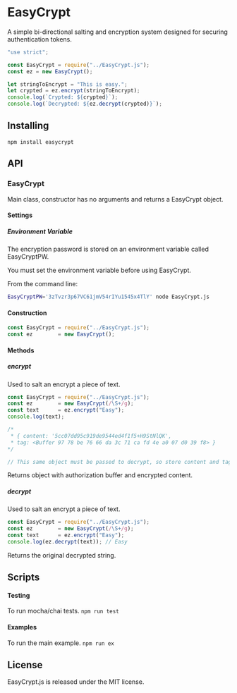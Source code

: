 # EasyCrypt
A simple bi-directional salting and encryption system designed for securing authentication tokens.

```javascript
"use strict";

const EasyCrypt = require("../EasyCrypt.js");
const ez = new EasyCrypt();

let stringToEncrypt = "This is easy.";
let crypted = ez.encrypt(stringToEncrypt);
console.log(`Crypted: ${crypted}`);
console.log(`Decrypted: ${ez.decrypt(crypted)}`);
```

## Installing
`npm install easycrypt`

## API

### EasyCrypt
Main class, constructor has no arguments and returns a EasyCrypt object.

#### Settings

##### Environment Variable
The encryption password is stored on an environment variable called EasyCryptPW.

You must set the environment variable before using EasyCrypt.

From the command line:

```bash
EasyCryptPW='3zTvzr3p67VC61jmV54rIYu1545x4TlY' node EasyCrypt.js 
```

#### Construction

```javascript
const EasyCrypt = require("../EasyCrypt.js");
const ez        = new EasyCrypt();
```

#### Methods

##### encrypt

Used to salt an encrypt a piece of text.
```javascript
const EasyCrypt = require("../EasyCrypt.js");
const ez        = new EasyCrypt(/\S+/g);
const text      = ez.encrypt("Easy");
console.log(text);

/* 
 * { content: '5cc07dd95c919de9544ed4f1f5+H9StNlQK',
 * tag: <Buffer 97 78 be 76 66 da 3c 71 ca fd 4e a0 07 d0 39 f8> }
*/

// This same object must be passed to decrypt, so store content and tag
```
Returns object with authorization buffer and encrypted content.

##### decrypt

Used to salt an encrypt a piece of text.
```javascript
const EasyCrypt = require("../EasyCrypt.js");
const ez        = new EasyCrypt(/\S+/g);
const text      = ez.encrypt("Easy");
console.log(ez.decrypt(text)); // Easy
```
Returns the original decrypted string.

## Scripts

#### Testing
To run mocha/chai tests.
`npm run test`

#### Examples
To run the main example.
`npm run ex`

## License
EasyCrypt.js is released under the MIT license.
